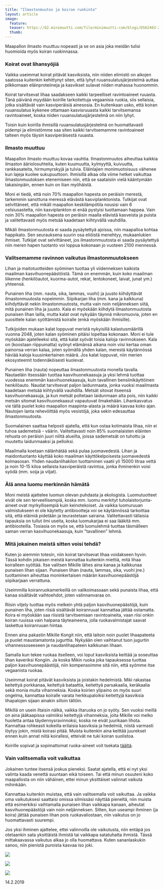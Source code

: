 ```yaml
---
title: "Ilmastonmuutos ja koiran ruokinta"
layout: article
image:
  feature:
  teaser: https://b2.minimuutti.com/file/minimuutti-com/blogi/DS62463-245px.jpg
  thumb:
---
```


Maapallon ilmasto muuttuu nopeasti ja se on asia joka meidän tulisi huomioida myös koiran ruokinnassa.

### Koirat ovat lihansyöjiä

Vaikka useimmat koirat pitävät kasviksista, niin niiden elimistö on aikojen saatossa kuitenkin kehittynyt siten, että lyhyt ruuansulatusjärjestelmä auttaa pilkkomaan eläinproteiineja ja kasvikset sulavat niiden mahassa huonommin.

Koirat tarvitsevat lihaa saadakseen kaikki tarpeelliset ravintoaineet ruuasta. Tänä päivänä myydään koirille tarkoitettuja vegaanisia ruokia, siis sellaisia, jotka sisältävät vain kasviperäisiä ainesosia. En kuitenkaan usko, että koiran ruuansulatus kykenee ottamaan kasvisruuasta kaikki tarvitsemansa ravintoaineet, koska niiden ruuansulatusjärjestelmä on niin lyhyt.

Toisin kuin koirilla ihmisillä ruuansulatusjärjestelmä on huomattavasti pidempi ja elimistömme saa siten kaikki tarvitsemamme ravintoaineet talteen myös täysin kasviperäisestä ruuasta.

### Ilmasto muuttuu

Maapallon ilmasto muuttuu kovaa vauhtia. Ilmastonmuutos aiheuttaa kaikkia ilmaston ääriolosuhteita, kuten kuumuutta, kylmyyttä, kuivuutta, rankkasateita, hirmumyrskyjä ja tulvia. Eläinlajien monimuotoisuus vähenee kun lajeja kuolee sukupuuttoon. Ihmisillä alkaa olla viime hetket vaikuttaa ilmastonmuutoksen etenemiseen niin, että se saataisiin vielä kääntymään takaisinpäin, ennen kuin on liian myöhäistä.

Moni ei tiedä, että noin 70% maapallon hapesta on peräisin merestä, tarkemmin sanottuna meressä elävästä kasviplanktonista. Tutkijat ovat selvittäneet, että mikäli maapallon keskilämpötila nousisi vain 6 celsiusastetta, niin kasviplankton ei enää pystyisi tuottamaan happea. Vain noin 30% maapallon hapesta on peräisin maalla elävistä kasveista ja puista ja valitettavasti myös metsää kaadetaan kiihtyvällä vauhdilla.

Mikäli ilmastonmuutosta ei saada pysäytettyä ajoissa, niin maapalloa kohtaa happikato. Sen seurauksena suurin osa eliöistä menehtyy, mukaanlukien ihmiset. Tutkijat ovat selvittäneet, jos ilmastonmuutosta ei saada pysäytettyä niin meren hapen tuotanto voi loppua kokonaan jo vuoteen 2100 mennessä.

### Valitsemamme ravinnon vaikutus ilmastonmuutokseen

Lihan ja maitotuotteiden syöminen tuottaa yli viidenneksen kaikista maailman kasvihuonepäästöistä. Tämä on enemmän, kuin koko maailman liikenne (henkilöautot, kuorma-autot, rekat, lentokoneet, laivat, junat ym.) yhteensä.

Punainen liha (mm. nauta, sika, lammas, vuohi) ja juusto kiihdyttävät ilmastonmuutosta nopeimmin. Siipikarjan liha (mm. kana ja kalkkuna) kiihdyttävät nekin ilmastonmuutosta, mutta vain noin neljänneksen siitä, mitä punainen liha ja juusto. Kala ei myöskään kiihdytä ilmastonmuutosta punaisen lihan lailla, mutta kalat ovat nykyään täynnä mikromuovia, joten en suosittele kalan syöttämistä koiralle (enkä myöskään ihmisille).

Tutkijoiden mukaan kalat loppuvat meristä nykyisillä kalastusmäärillä vuonna 2048, joten kalan syöminen pitäisi lopettaa kokonaan. Moni ei tule myöskään ajatelleeksi sitä, että kalat syövät toisia kaloja ravinnokseen. Kala on (koostaan riippumatta) syönyt elämänsä aikana noin viisi kertaa oman painonsa verran kalaa, joten syömällä yhden kalan, merestä käytännössä häviää kaloja kuusinkertainen määrä. Jos kalat loppuvat, niin merien ekosysteemit todennäköisesti kuolevat.

Punainen liha (nauta) nopeuttaa ilmastonmuutosta monella tavalla. Nautaeläin itsessään tuottaa kasvihuonekaasuja ja yksi lehmä tuottaa vuodessa enemmän kasvihuonekaasuja, kuin tavallinen bensiinikäyttöinen henkilöauto. Naudat tarvitsevat paljon laidunmaata, jonka vuoksi maailmasta kaadetaan metsää kiihtyvällä vauhdilla. Metsät sitovat itseensä kasvihuonekaasuja, ja kun metsät poltetaan laidunmaan alta pois, niin kaikki metsän sitomat kasvihuonekaasut vapautuvat ilmakehään. Lihankasvatus vie tällä puolet koko maapallon maapinta-alasta ja määrä kasvaa koko ajan. Nautojen lanta rehevöittää myös vesistöjä, joka sekin edesauttaa ilmastonmuutosta.

Suomalainen saattaa helposti ajatella, että kun ostaa kotimaista lihaa, niin ei tuhoa sademetsiä - väärin. Valitettavasti noin 85% suomalaisten eläinten rehusta on peräisin juuri niiltä alueilta, joissa sademetsät on tuhottu ja muutettu laidunmaaksi ja pelloiksi.

Maailmalla koetaan nälänhätää sekä pulaa juomavedestä. Lihan ja maidontuotanto käyttää koko maailman käyttökelpoisesta juomavedestä kolmasosan. Yhden naudanlihakilon tuottaminen vaatii yli 15000 litraa vettä ja noin 10-15 kiloa sellaista kasviperäistä ravintoa, jonka ihminenkin voisi syödä (mm. soija ja viljat).

### Älä anna luomu merkinnän hämätä

Moni meistä ajattelee luomun olevan puhdasta ja ekologista. Luomutuotteet eivät ole sen terveellisempiä, koska  mm. luomu merkityt tuholaistorjunta-aineet ovat myrkyllisempiä kuin keinotekoiset. Ja vaikka luomuruuan valmistukseen ei ole käytetty antibiootteja voi se käytännössä tarkoittaa sitä, että eläimiä pidetään ja teurastetaan sairaina. Valitettavasti tällaisia tapauksia on tullut ilmi useita, koska luomukarjaa ei saa lääkitä mm. antibiooteilla. Tosiasia on myös se, että luomulehmä tuottaa täsmälleen saman verran kasvihuonekaasuja, kuin "tavallinen" lehmä.

### Mitä jokainen meistä sitten voisi tehdä?

Kuten jo aiemmin totesin, niin koirat tarvitsevat lihaa voidakseen hyvin. Tässä kohdin jokaisen meistä kannattaa kuitenkin miettiä, mitä lihaa koiralleen syöttää. Itse valitsen Mikille lähes aina kanaa ja kalkkunaa punaisen lihan sijaan. Punaisen lihan (nauta, lammas, sika, vuohi jne.) tuottaminen aiheuttaa moninkertaisen määrän kasvihuonepäästöjä siipikarjaan verrattuna.

Useimmilla koiranruokamerkeillä on valikoimassaan sekä punaista lihaa, että kanaa sisältävät vaihtoehdot, joten valinnanvaraa on.

Riisin viljely tuottaa myös melkein yhtä paljon kasvihuonepäästöjä, kuin punainen liha, joten riisiä sisältävät koiranruuat kannattaa jättää ostamatta. Koira ei myöskään saa riisistä tarvitsemiaan ravintoaineita, vaan riisi onkin koiran ruuissa vain halpana täyteaineena, jolla ruokavalmistajat saavat laskettua koiranruuan hintaa.

Ennen aina pakastin Mikille Kongit niin, että laitoin noin puolet lihaapateeta ja puolet maustamatonta jugurttia. Nykyään olen vaihtanut tuon jugurtin vihannessoseeseen ja naudanlihapateen kalkkunan lihaan.

Samalla kun tekee ruokaa itselleen, voi loput kasviksista keittää ja soseuttaa lihan kaveriksi Kongiin. Ja koska Mikin ruoka joka tapauksessa tuottaa paljon kasvihuonepäästöjä, niin kompensoimme sitä niin, että syömme itse vegaanista ruokaa.

Useimmat koirat pitävät kasviksista ja joistakin hedelmistä. Miki rakastaa keitettyä porkkanaa, keitettyä bataattia, keitettyä parsakaalia, keräkaalia sekä monia muita vihanneksia. Koska koirien ylipaino on myös suuri ongelma, kannattaa koiralle varata herkkupaloiksi keitettyjä kasviksia lihapalojen sijaan ainakin silloin tällöin.

Mikillä on usein iltaisin nälkä, vaikka iltaruoka on jo syöty. Sen vuoksi meillä on aina jääkaapissa valmiiksi keitettyjä vihanneksia, joita Mikille voi melko huoletta antaa täydennysravinnoksi, koska ne eivät juurikaan lihota. Kannattaa rohkeasti kokeilla erilaisia kasviksia ja hedelmiä, niistä varmasti löytyy jokin, mistä koirasi pitää. Muista kuitenkin aina keittää juurekset ennen kuin annat niitä koirallesi, etteivät ne tuki koiran suolistoa.

Koirille sopivat ja sopimattomat ruoka-aineet voit tsekata [täältä](https://minimuutti.com/blogi/jaateloa-hellepaiviin/).

### Vain valitsemalla voit vaikuttaa

Jokainen tuntee itsensä joskus pieneksi. Saatat ajatella, että ei nyt yksi valinta kaada venettä suuntaan eikä toiseen. Tai että minun osuuteni koko maapallosta on niin vähäinen, ettei minun yksittäiset valinnat vaikuta mihinkään.

Kannattaa kuitenkin muistaa, että vain valitsemalla voit vaikuttaa. Ja vaikka oma vaikutuksesi saattaisi omissa silmissäsi näyttää pieneltä, niin muista että esimerkiksi vaihtamalla punaisen lihan vaikkapa kanaan, aiheutat kasvihuonepäästöjä vain noin neljänneksen. Sitten, kun useampi ihminen (ja koira) jättää punaisen lihan pois ruokavaliostaan, niin vaikutus on jo huomattavasti suurempi.

Jos yksi ihminen ajattelee, ettei valinnoilla ole vaikutusta, niin entäpä jos otetaankin sata yksittäistä ihmistä tai vaikkapa satatuhatta ihmistä. Tässä mittakaavassa vaikutus alkaa jo olla huomattava. Kuten sananlaskukin sanoo, niin pienistä puroista kasvaa iso joki.

![](https://b2.minimuutti.com/file/minimuutti-com/blogi/DS62463-800px.jpg)

![](https://b2.minimuutti.com/file/minimuutti-com/blogi/DS62467-800px.jpg)

![](https://b2.minimuutti.com/file/minimuutti-com/blogi/DS62476-800px.jpg)

14.2.2019